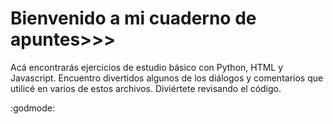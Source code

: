# Bienvenido a mi cuaderno de apuntes>>> # 
<p>
Acá encontrarás ejercicios de estudio básico con Python, HTML y Javascript. Encuentro divertidos algunos de los diálogos y comentarios que utilicé en varios de estos archivos. Diviértete revisando el código.
  </p>
  :godmode: 
